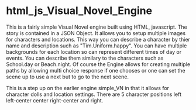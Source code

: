 # html_js_Visual_Novel_Engine

This is a fairly simple Visual Novel engine built using HTML, javascript. The story is contained in a JSON Object.
It allows you to setup multiple images for characters and locations. This way you can describe a character by thier name and description such as "Tim.Uniform.happy". 
You can have multiple backgrounds for each location so can represent different times of day or events. You can describe them similary to the characters such as School.day or Beach.night.
Of course the Engine allows for creating multiple paths by allowing multi choice response if one chooses or one can set the scene up to use a next but to go to the next scene.

This is a step up on the earlier engine simple_VN in that it allows for character dolls and location settings.
There are 5 character positions left left-center center right-center and right.
